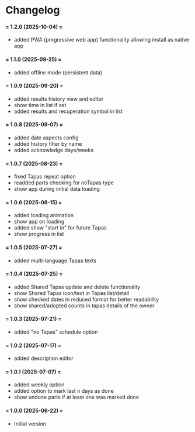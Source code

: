 # Changelog

#### = 1.2.0 (2025-10-04) =

* added PWA (progressive web app) functionality
  allowing install as native app

#### = 1.1.0 (2025-09-25) =

* added offline mode (persistent data)

#### = 1.0.9 (2025-09-20) =

* added results history view and editor
* show time in list if set
* added results and recuperation symbol in list

#### = 1.0.8 (2025-09-07) =

* added date aspects config
* added history filter by name
* added acknowledge days/weeks

#### = 1.0.7 (2025-08-23) =

* fixed Tapas repeat option
* readded parts checking for noTapas type
* show app during initial data loading

#### = 1.0.6 (2025-08-15) =

* added loading animation
* show app on loading
* added show "start in" for future Tapas
* show progress in list

#### = 1.0.5 (2025-07-27) =

* added multi-language Tapas texts

#### = 1.0.4 (2025-07-25) =

* added Shared Tapas update and delete functionality
* show Shared Tapas icon/text in Tapas list/detail
* show checked dates in reduced format for better readability
* show shared/adopted counts in tapas details of the owner

#### = 1.0.3 (2025-07-21) =

* added "no Tapas" schedule option

#### = 1.0.2 (2025-07-17) =

* added description editor

#### = 1.0.1 (2025-07-07) =

* added weekly option
* added option to mark last n days as done
* show undone parts if at least one was marked done

#### = 1.0.0 (2025-06-22) =

* Initial version
